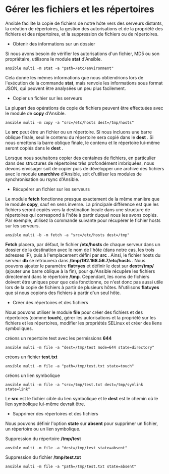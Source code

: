 # Gérer les fichiers et les répertoires

Ansible facilite la copie de fichiers de notre hôte vers des serveurs distants, la création de répertoires, la gestion des autorisations et de la propriété des fichiers et des répertoires, et la suppression de fichiers ou de répertoires.

- Obtenir des informations sur un dossier

Si nous avons besoin de vérifier les autorisations d'un fichier, MD5 ou son propriétaire, utilisons le module **stat** d'Ansible.

```
ansible multi -m stat -a "path=/etc/environment"
```

Cela donne les mêmes informations que nous obtiendrions lors de l'exécution de la commande **stat**, mais renvoie les informations sous format JSON, qui peuvent être analysées un peu plus facilement.

- Copier un fichier sur les serveurs

La plupart des opérations de copie de fichiers peuvent être effectuées avec le module de **copy** d'Ansible.

```
ansible multi -m copy -a "src=/etc/hosts dest=/tmp/hosts"
```

Le **src** peut être un fichier ou un répertoire. Si nous incluons une barre oblique finale, seul le contenu du répertoire sera copié dans le **dest** . Si nous omettons la barre oblique finale, le contenu et le répertoire lui-même seront copiés dans le **dest** .

Lorsque nous souhaitons copier des centaines de fichiers, en particulier dans des structures de répertoires très profondément imbriquées, nous devons envisager soit de copier puis de développer une archive des fichiers avec le module **unarchive** d'Ansible, soit d'utiliser les modules de synchronisation ou rsync d'Ansible.

- Récupérer un fichier sur les serveurs

Le module **fetch** fonctionne presque exactement de la même manière que le module **copy**, sauf en sens inverse. La principale différence est que les fichiers seront copiés vers la destination locale dans une structure de répertoires qui correspond à l'hôte à partir duquel nous les avons copiés. Par exemple, utilisez la commande suivante pour récupérer le fichier hosts sur les serveurs.

```
ansible multi -b -m fetch -a "src=/etc/hosts dest=/tmp"
```

**Fetch** placera, par défaut, le fichier **/etc/hosts** de chaque serveur dans un dossier de la destination avec le nom de l'hôte (dans notre cas, les trois adresses IP), puis à l'emplacement défini par **src** . Ainsi, le fichier hosts du serveur **db** se retrouvera dans **/tmp/192.168.56.7/etc/hosts** .
Nous pouvons ajouter le paramètre **flat=yes** et définir le dest sur **dest=/tmp/** (ajouter une barre oblique à la fin), pour qu'Ansible récupère les fichiers directement dans le répertoire **/tmp**. Cependant, les noms de fichiers doivent être uniques pour que cela fonctionne, ce n'est donc pas aussi utile lors de la copie de fichiers à partir de plusieurs hôtes. N'utilisons **flat=yes** que si nous copions des fichiers à partir d'un seul hôte.

- Créer des répertoires et des fichiers

Nous pouvons utiliser le module **file** pour créer des fichiers et des répertoires (comme **touch**), gérer les autorisations et la propriété sur les fichiers et les répertoires, modifier les propriétés SELinux et créer des liens symboliques.

créons un repertoire test avec les permissions **644**

```
ansible multi -m file -a "dest=/tmp/test mode=644 state=directory"
```

créons un fichier **test.txt**

```
ansible multi -m file -a "path=/tmp/test.txt state=touch"
```

créons un lien symbolique

```
ansible multi -m file -a "src=/tmp/test.txt dest=/tmp/symlink state=link"
```

Le **src** est le fichier cible du lien symbolique et le **dest** est le chemin où le lien symbolique lui-même devrait être.

- Supprimer des répertoires et des fichiers

Nous pouvons définir l'option **state** sur **absent** pour supprimer un fichier, un répertoire ou un lien symbolique.

Suppression du répertoire **/tmp/test**

```
ansible multi -m file -a "dest=/tmp/test state=absent"
```

Suppression du fichier **/tmp/test.txt**

```
ansible multi -m file -a "path=/tmp/test.txt state=absent"
```